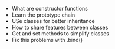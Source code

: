 - What are constructor functions
- Learn the prototype chain
- USe classes for better inheritance
- How to share features between classes
- Get and set methods to simplify classes
- Fix this problems with .bind()